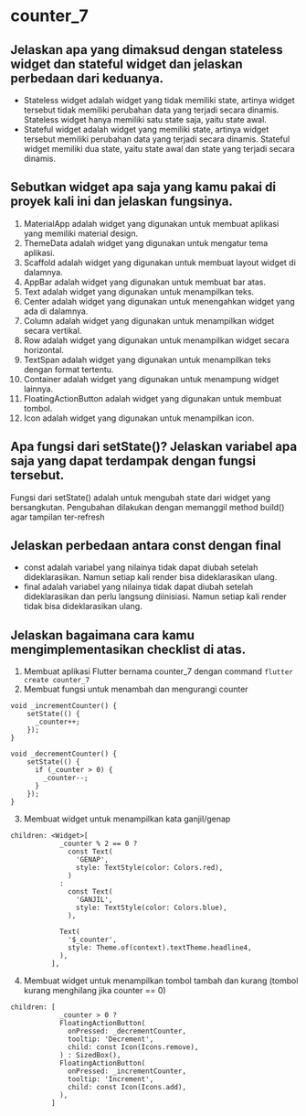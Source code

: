 # counter_7

##  Jelaskan apa yang dimaksud dengan stateless widget dan stateful widget dan jelaskan perbedaan dari keduanya.
- Stateless widget adalah widget yang tidak memiliki state, artinya widget tersebut tidak memiliki perubahan data yang terjadi secara dinamis. Stateless widget hanya memiliki satu state saja, yaitu state awal.
- Stateful widget adalah widget yang memiliki state, artinya widget tersebut memiliki perubahan data yang terjadi secara dinamis. Stateful widget memiliki dua state, yaitu state awal dan state yang terjadi secara dinamis.

##  Sebutkan widget apa saja yang kamu pakai di proyek kali ini dan jelaskan fungsinya.
1. MaterialApp adalah widget yang digunakan untuk membuat aplikasi yang memiliki material design.
2. ThemeData adalah widget yang digunakan untuk mengatur tema aplikasi.
3. Scaffold adalah widget yang digunakan untuk membuat layout widget di dalamnya.
4. AppBar adalah widget yang digunakan untuk membuat bar atas.
5. Text adalah widget yang digunakan untuk menampilkan teks.
6. Center adalah widget yang digunakan untuk menengahkan widget yang ada di dalamnya.
7. Column adalah widget yang digunakan untuk menampilkan widget secara vertikal.
8. Row adalah widget yang digunakan untuk menampilkan widget secara horizontal.
9. TextSpan adalah widget yang digunakan untuk menampilkan teks dengan format tertentu.
10. Container adalah widget yang digunakan untuk menampung widget lainnya.
11. FloatingActionButton adalah widget yang digunakan untuk membuat tombol.
12. Icon adalah widget yang digunakan untuk menampilkan icon.

##  Apa fungsi dari setState()? Jelaskan variabel apa saja yang dapat terdampak dengan fungsi tersebut.
Fungsi dari setState() adalah untuk mengubah state dari widget yang bersangkutan. Pengubahan dilakukan dengan memanggil method build() agar tampilan ter-refresh

##  Jelaskan perbedaan antara const dengan final
- const adalah variabel yang nilainya tidak dapat diubah setelah dideklarasikan. Namun setiap kali render bisa dideklarasikan ulang.
- final adalah variabel yang nilainya tidak dapat diubah setelah dideklarasikan dan perlu langsung diinisiasi. Namun setiap kali render tidak bisa dideklarasikan ulang.

##  Jelaskan bagaimana cara kamu mengimplementasikan checklist di atas.
1. Membuat aplikasi Flutter bernama counter_7 dengan command `flutter create counter_7`
2. Membuat fungsi untuk menambah dan mengurangi counter
```
void _incrementCounter() {
    setState(() {
      _counter++;
    });
}

void _decrementCounter() {
    setState(() {
      if (_counter > 0) {
        _counter--;
      }
    });
}
```
3. Membuat widget untuk menampilkan kata ganjil/genap
```
children: <Widget>[
            _counter % 2 == 0 ?
              const Text(
                'GENAP',
                style: TextStyle(color: Colors.red),
              )
            :
              const Text(
                'GANJIL',
                style: TextStyle(color: Colors.blue),
              ),

            Text(
              '$_counter',
              style: Theme.of(context).textTheme.headline4,
            ),
          ],
```
4. Membuat widget untuk menampilkan tombol tambah dan kurang (tombol kurang menghilang jika counter == 0)
```
children: [
            _counter > 0 ?
            FloatingActionButton(
              onPressed: _decrementCounter,
              tooltip: 'Decrement',
              child: const Icon(Icons.remove),
            ) : SizedBox(),
            FloatingActionButton(
              onPressed: _incrementCounter,
              tooltip: 'Increment',
              child: const Icon(Icons.add),
            ),
          ]
```